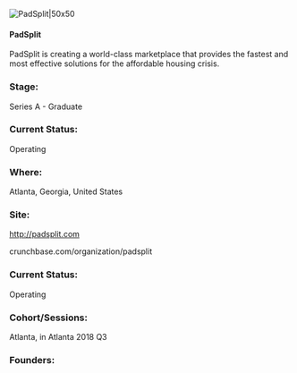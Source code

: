 

![PadSplit|50x50](https://apimg.techstars.com/connect/images/image_files/600f48036a498b00080000ac/original/padsplit.jpg)

#### PadSplit
PadSplit is creating a world-class marketplace that provides the fastest and most effective solutions for the affordable housing crisis.

### Stage: 
Series A - Graduate 

### Current Status: 
Operating

### Where:
Atlanta, Georgia, United States

### Site:
http://padsplit.com



crunchbase.com/organization/padsplit

### Current Status: 
Operating

### Cohort/Sessions: 
Atlanta, in Atlanta 2018 Q3

### Founders: 


